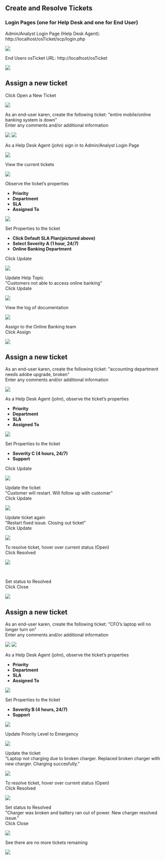 <h2>Create and Resolve Tickets</h2>

<h3>Login Pages (one for Help Desk and one for End User)</h3>

Admin/Analyst Login Page (Help Desk Agent): http://localhost/osTicket/scp/login.php  <br/>

![](https://github.com/rbrianshutt/osticket/blob/main/osTicket/3%20osTicket%20login.PNG)
<br />

End Users osTicket URL: http://localhost/osTicket <br/>

![](https://github.com/rbrianshutt/osticket/blob/main/osTicket/3.1.support%20center.PNG)
<br />

<h2>Assign a new ticket</h2>

Click Open a New Ticket  <br/>

![](https://github.com/rbrianshutt/osticket/blob/main/osTicket/13.1a%20open%20ticket.PNG)
<br />

As an end-user karen, create the following ticket: "entire mobile/online banking system is down" <br/>
Enter any comments and/or additional information <br/>
 
![](https://github.com/rbrianshutt/osticket/blob/main/osTicket/13.1%20create%20ticket.PNG)
![](https://github.com/rbrianshutt/osticket/blob/main/osTicket/13.2ticket%20created.PNG)
<br />

As a Help Desk Agent (john) sign in to Admin/Analyst Login Page  <br/>

![](https://github.com/rbrianshutt/osticket/blob/main/osTicket/13.3john%20login.PNG)
<br/>

View the current tickets <br/>

![](https://github.com/rbrianshutt/osticket/blob/main/osTicket/13.4%20tickets.PNG)
<br/>

Observe the ticket’s properties <br/>

- <b>Priority</b> 
- <b>Department</b>
- <b>SLA</b>
- <b>Assigned To</b>

![](https://github.com/rbrianshutt/osticket/blob/main/osTicket/13.5observe%20ticket%20properties.PNG)
<br />

Set Properties to the ticket<br/>
- <b>Click Default SLA Plan(pictured above)</b> 
- <b>Select Severity A (1 hour, 24/7)</b>
- <b>Online Banking Department</b>

Click Update <br/>

![](https://github.com/rbrianshutt/osticket/blob/main/osTicket/13.6update%20sla.PNG)
<br />

Update Help Topic  <br/>
"Customers not able to access online banking" <br/>
Click Update <br/>

![](https://github.com/rbrianshutt/osticket/blob/main/osTicket/13.7update%20help%20topic.PNG)
<br />

View the log of documentation <br/>

![](https://github.com/rbrianshutt/osticket/blob/main/osTicket/13.8view%20log%20of%20documentation.PNG)
<br />

Assign to the Online Banking team  <br/>
Click Assign<br/>

![](https://github.com/rbrianshutt/osticket/blob/main/osTicket/13.9assign%20to%20a%20team.PNG)
<br />

<h2>Assign a new ticket</h2>

As an end-user karen, create the following ticket: "accounting department needs adobe upgrade, broken" <br/>
Enter any comments and/or additional information <br/>

![](https://github.com/rbrianshutt/osticket/blob/main/osTicket/14.1create%20ticket.PNG)
<br />

As a Help Desk Agent (john), observe the ticket’s properties <br/>

- <b>Priority</b> 
- <b>Department</b>
- <b>SLA</b>
- <b>Assigned To</b>

![](https://github.com/rbrianshutt/osticket/blob/main/osTicket/14.2view%20ticket%20as%20john.PNG)
<br />

Set Properties to the ticket <br/>

- <b>Severity C (4 hours, 24/7)</b> 
- <b>Support</b>

Click Update <br/>

![](https://github.com/rbrianshutt/osticket/blob/main/osTicket/14.3update%20sla.PNG)
<br />

Update the ticket  <br/>
"Customer will restart.  Will follow up with customer"  <br/>
Click Update <br/>

![](https://github.com/rbrianshutt/osticket/blob/main/osTicket/14.4update%20ticket.PNG)
<br />

Update ticket again  <br/>
"Restart fixed issue.  Closing out ticket" <br/>
Click Update <br/>

![](https://github.com/rbrianshutt/osticket/blob/main/osTicket/14.5update%20ticket%20again.PNG)
<br/>

To resolve ticket, hover over current status (Open) <br/>
Click Resolved <br/>

![](https://github.com/rbrianshutt/osticket/blob/main/osTicket/14.6resolve%20ticket.PNG)

<br />

Set status to Resolved  <br/>
Click Close  <br/>

![](https://github.com/rbrianshutt/osticket/blob/main/osTicket/14.7close%20ticket.PNG)
<br />

<h2>Assign a new ticket</h2>

As an end-user karen, create the following ticket: "CFO’s laptop will no longer turn on" <br/>
Enter any comments and/or additional information <br/>

![](https://github.com/rbrianshutt/osticket/blob/main/osTicket/15.1create%20ticket.PNG)
![](https://github.com/rbrianshutt/osticket/blob/main/osTicket/15.2view%20ticket.PNG)
<br />

As a Help Desk Agent (john), observe the ticket’s properties <br/>

- <b>Priority</b> 
- <b>Department</b>
- <b>SLA</b>
- <b>Assigned To</b>

![](https://github.com/rbrianshutt/osticket/blob/main/osTicket/15.3view%20ticket%20properties.PNG)
<br />

Set Properties to the ticket  <br/>

- <b>Severity B (4 hours, 24/7)</b> 
- <b>Support</b>

![](https://github.com/rbrianshutt/osticket/blob/main/osTicket/15.4sla.PNG)
<br />

Update Priority Level to Emergency  <br/>

![](https://github.com/rbrianshutt/osticket/blob/main/osTicket/15.5priority.PNG)
<br />

Update the ticket  <br/>
"Laptop not charging due to broken charger. Replaced broken charger with new charger.  Charging succesfully." <br/>

![](https://github.com/rbrianshutt/osticket/blob/main/osTicket/15.7update%20ticket.PNG)
<br />

To resolve ticket, hover over current status (Open) <br/>
Click Resolved <br/>

![](https://github.com/rbrianshutt/osticket/blob/main/osTicket/15.8resolve%20ticket.PNG)
<br />

Set status to Resolved <br/>
"Charger was broken and battery ran out of power. New charger resolved issue." <br/>
Click Close <br/>

![](https://github.com/rbrianshutt/osticket/blob/main/osTicket/15.9close%20ticket.PNG)
<br />

See there are no more tickets remaining <br/>

![](https://github.com/rbrianshutt/osticket/blob/main/osTicket/15.10%20no%20tickets.PNG)
<br />
